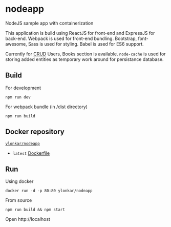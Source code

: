 # nodeapp
NodeJS sample app with containerization

This application is build using ReactJS for front-end and ExpressJS for back-end. Webpack is used for front-end bundling. Bootstrap, font-awesome, Sass is used for styling. Babel is used for ES6 support.

Currently for [CRUD](https://en.wikipedia.org/wiki/Create,_read,_update_and_delete) Users, Books section is available. `node-cache` is used for storing added entities as temporary work around for persistance database.

## Build
For development
```shell
npm run dev
```
For webpack bundle (in /dist directory)
```shell
npm run build
```

## Docker repository
[`ylonkar/nodeapp`](https://hub.docker.com/r/ylonkar/nodeapp/)
- `latest` [Dockerfile](https://github.com/yogeshlonkar/nodeapp/blob/master/Dockerfile)

## Run
Using docker
```shell
docker run -d -p 80:80 ylonkar/nodeapp
```
From source
```shell
npm run build && npm start
```
Open http://localhost

